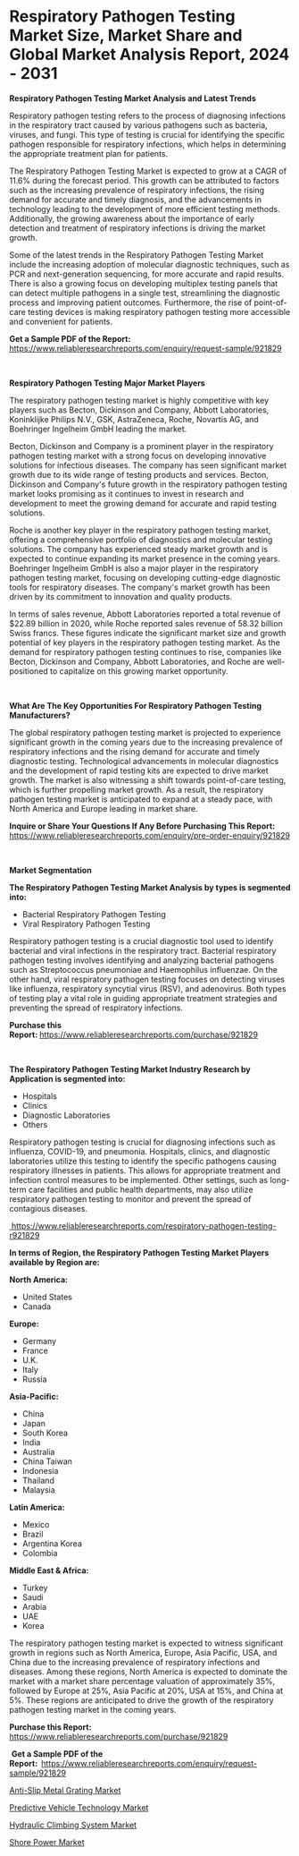 <p><h1>Respiratory Pathogen Testing Market Size, Market Share and Global Market Analysis Report, 2024 - 2031</h1></p><p><strong>Respiratory Pathogen Testing Market Analysis and Latest Trends</strong></p>
<p><p>Respiratory pathogen testing refers to the process of diagnosing infections in the respiratory tract caused by various pathogens such as bacteria, viruses, and fungi. This type of testing is crucial for identifying the specific pathogen responsible for respiratory infections, which helps in determining the appropriate treatment plan for patients.</p><p>The Respiratory Pathogen Testing Market is expected to grow at a CAGR of 11.6% during the forecast period. This growth can be attributed to factors such as the increasing prevalence of respiratory infections, the rising demand for accurate and timely diagnosis, and the advancements in technology leading to the development of more efficient testing methods. Additionally, the growing awareness about the importance of early detection and treatment of respiratory infections is driving the market growth.</p><p>Some of the latest trends in the Respiratory Pathogen Testing Market include the increasing adoption of molecular diagnostic techniques, such as PCR and next-generation sequencing, for more accurate and rapid results. There is also a growing focus on developing multiplex testing panels that can detect multiple pathogens in a single test, streamlining the diagnostic process and improving patient outcomes. Furthermore, the rise of point-of-care testing devices is making respiratory pathogen testing more accessible and convenient for patients.</p></p>
<p><strong>Get a Sample PDF of the Report:&nbsp;</strong> <a href="https://www.reliableresearchreports.com/enquiry/request-sample/921829">https://www.reliableresearchreports.com/enquiry/request-sample/921829</a></p>
<p>&nbsp;</p>
<p><strong>Respiratory Pathogen Testing Major Market Players</strong></p>
<p><p>The respiratory pathogen testing market is highly competitive with key players such as Becton, Dickinson and Company, Abbott Laboratories, Koninklijke Philips N.V., GSK, AstraZeneca, Roche, Novartis AG, and Boehringer Ingelheim GmbH leading the market.</p><p>Becton, Dickinson and Company is a prominent player in the respiratory pathogen testing market with a strong focus on developing innovative solutions for infectious diseases. The company has seen significant market growth due to its wide range of testing products and services. Becton, Dickinson and Company's future growth in the respiratory pathogen testing market looks promising as it continues to invest in research and development to meet the growing demand for accurate and rapid testing solutions.</p><p>Roche is another key player in the respiratory pathogen testing market, offering a comprehensive portfolio of diagnostics and molecular testing solutions. The company has experienced steady market growth and is expected to continue expanding its market presence in the coming years. Boehringer Ingelheim GmbH is also a major player in the respiratory pathogen testing market, focusing on developing cutting-edge diagnostic tools for respiratory diseases. The company's market growth has been driven by its commitment to innovation and quality products.</p><p>In terms of sales revenue, Abbott Laboratories reported a total revenue of $22.89 billion in 2020, while Roche reported sales revenue of 58.32 billion Swiss francs. These figures indicate the significant market size and growth potential of key players in the respiratory pathogen testing market. As the demand for respiratory pathogen testing continues to rise, companies like Becton, Dickinson and Company, Abbott Laboratories, and Roche are well-positioned to capitalize on this growing market opportunity.</p></p>
<p>&nbsp;</p>
<p><strong>What Are The Key Opportunities For Respiratory Pathogen Testing Manufacturers?</strong></p>
<p><p>The global respiratory pathogen testing market is projected to experience significant growth in the coming years due to the increasing prevalence of respiratory infections and the rising demand for accurate and timely diagnostic testing. Technological advancements in molecular diagnostics and the development of rapid testing kits are expected to drive market growth. The market is also witnessing a shift towards point-of-care testing, which is further propelling market growth. As a result, the respiratory pathogen testing market is anticipated to expand at a steady pace, with North America and Europe leading in market share.</p></p>
<p><strong>Inquire or Share Your Questions If Any Before Purchasing This Report:</strong> <a href="https://www.reliableresearchreports.com/enquiry/pre-order-enquiry/921829">https://www.reliableresearchreports.com/enquiry/pre-order-enquiry/921829</a></p>
<p>&nbsp;</p>
<p><strong>Market Segmentation</strong></p>
<p><strong>The Respiratory Pathogen Testing Market Analysis by types is segmented into:</strong></p>
<p><ul><li>Bacterial Respiratory Pathogen Testing</li><li>Viral Respiratory Pathogen Testing</li></ul></p>
<p><p>Respiratory pathogen testing is a crucial diagnostic tool used to identify bacterial and viral infections in the respiratory tract. Bacterial respiratory pathogen testing involves identifying and analyzing bacterial pathogens such as Streptococcus pneumoniae and Haemophilus influenzae. On the other hand, viral respiratory pathogen testing focuses on detecting viruses like influenza, respiratory syncytial virus (RSV), and adenovirus. Both types of testing play a vital role in guiding appropriate treatment strategies and preventing the spread of respiratory infections.</p></p>
<p><strong>Purchase this Report:&nbsp;</strong><a href="https://www.reliableresearchreports.com/purchase/921829">https://www.reliableresearchreports.com/purchase/921829</a></p>
<p>&nbsp;</p>
<p><strong>The Respiratory Pathogen Testing Market Industry Research by Application is segmented into:</strong></p>
<p><ul><li>Hospitals</li><li>Clinics</li><li>Diagnostic Laboratories</li><li>Others</li></ul></p>
<p><p>Respiratory pathogen testing is crucial for diagnosing infections such as influenza, COVID-19, and pneumonia. Hospitals, clinics, and diagnostic laboratories utilize this testing to identify the specific pathogens causing respiratory illnesses in patients. This allows for appropriate treatment and infection control measures to be implemented. Other settings, such as long-term care facilities and public health departments, may also utilize respiratory pathogen testing to monitor and prevent the spread of contagious diseases.</p></p>
<p><a href="https://www.reliableresearchreports.com/respiratory-pathogen-testing-r921829">&nbsp;https://www.reliableresearchreports.com/respiratory-pathogen-testing-r921829</a></p>
<p><strong>In terms of Region, the Respiratory Pathogen Testing Market Players available by Region are:</strong></p>
<p>
    <p> <strong> North America: </strong>
        <ul>
            <li>United States</li>
            <li>Canada</li>
        </ul>
        </p> 
    <p> <strong> Europe: </strong>
        <ul>
            <li>Germany</li>
            <li>France</li>
            <li>U.K.</li>
            <li>Italy</li>
            <li>Russia</li>
        </ul>
        </p> 
    <p> <strong> Asia-Pacific: </strong>
        <ul>
            <li>China</li>
            <li>Japan</li>
            <li>South Korea</li>
            <li>India</li>
            <li>Australia</li>
            <li>China Taiwan</li>
            <li>Indonesia</li>
            <li>Thailand</li>
            <li>Malaysia</li>
        </ul>
        </p> 
    <p> <strong> Latin America: </strong>
        <ul>
            <li>Mexico</li>
            <li>Brazil</li>
            <li>Argentina Korea</li>
            <li>Colombia</li>
        </ul>
        </p> 
    <p> <strong> Middle East & Africa: </strong>
        <ul>
            <li>Turkey</li>
            <li>Saudi</li>
            <li>Arabia</li>
            <li>UAE</li>
            <li>Korea</li>
        </ul>
    </p>
    </p>
<p><p>The respiratory pathogen testing market is expected to witness significant growth in regions such as North America, Europe, Asia Pacific, USA, and China due to the increasing prevalence of respiratory infections and diseases. Among these regions, North America is expected to dominate the market with a market share percentage valuation of approximately 35%, followed by Europe at 25%, Asia Pacific at 20%, USA at 15%, and China at 5%. These regions are anticipated to drive the growth of the respiratory pathogen testing market in the coming years.</p></p>
<p><strong>Purchase this Report: </strong><a href="https://www.reliableresearchreports.com/purchase/921829">https://www.reliableresearchreports.com/purchase/921829</a></p>
<p>&nbsp;<strong>Get a Sample PDF of the Report:&nbsp;&nbsp;</strong><a href="https://www.reliableresearchreports.com/enquiry/request-sample/921829">https://www.reliableresearchreports.com/enquiry/request-sample/921829</a></p>
<p><strong></strong></p>
<p><p><a href="https://www.linkedin.com/pulse/anti-slip-metal-grating-market-outlook-industry-overview-5oy3e">Anti-Slip Metal Grating Market</a></p><p><a href="https://github.com/dringals/Market-Research-Report-List-4/blob/main/predictive-vehicle-technology-market.md">Predictive Vehicle Technology Market</a></p><p><a href="https://www.linkedin.com/pulse/hydraulic-climbing-systemnbspmarket-focuses-market-share-yfffc">Hydraulic Climbing System Market</a></p><p><a href="https://github.com/lbird53714/Market-Research-Report-List-4/blob/main/shore-power-market.md">Shore Power Market</a></p></p>